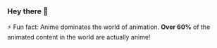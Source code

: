 ### Hey there 👋

<!--
**rishabhpurohit/rishabhpurohit** is a ✨ _special_ ✨ repository because its `README.md` (this file) appears on your GitHub profile.Here are some ideas to get you started:-->

<!---- 🔭 I’m currently working on c++ projects-->
<!--- 🌱 I’m currently learning dsa-->
<!--- 👯 I’m looking to collaborate on ...-->
<!--- 🤔 I’m looking for help with Algos-->
<!--- 💬 Ask me about ML & DL-->
<!-- 📫 How to reach me: -->
⚡ Fun fact: Anime dominates the world of animation. **Over 60%** of the animated content in the world are actually anime!

